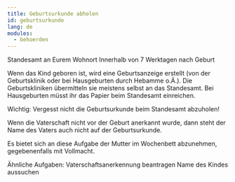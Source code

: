 ```yaml
---
title: Geburtsurkunde abholen
id: geburtsurkunde
lang: de
modules:
  - behoerden
---
```


<todo-extension-panel title="Wo" icon="map-marked-alt">
Standesamt an Eurem Wohnort
</todo-extension-panel>

<todo-extension-panel title="Wann (empfohlen)?" icon="calendar-check">
Innerhalb von 7 Werktagen nach Geburt
</todo-extension-panel>


<todo-extension-panel title="Info" icon="info-circle">

Wenn das Kind geboren ist, wird eine Geburtsanzeige erstellt (von der Geburtsklinik oder bei Hausgeburten durch Hebamme o.Ä.). Die Geburtskliniken übermitteln sie meistens selbst an das Standesamt.  Bei Hausgeburten müsst ihr das Papier beim Standesamt einreichen.

Wichtig: Vergesst nicht die Geburtsurkunde beim Standesamt abzuholen!

</todo-extension-panel>


<todo-extension-panel title="Stolperfalle" icon="exclamation">

Wenn die Vaterschaft nicht vor der Geburt anerkannt wurde, dann steht der Name des Vaters auch nicht auf der Geburtsurkunde. 

</todo-extension-panel>

<todo-extension-panel title="Tipp Partnerschaftlichkeit" icon="glass-cheers">

Es bietet sich an diese Aufgabe der Mutter im Wochenbett abzunehmen, gegebenenfalls mit Vollmacht.

</todo-extension-panel>

Ähnliche Aufgaben:
<todo-link todo="vaterschaftsanerkennung">Vaterschaftsanerkennung beantragen</todo-link>
<todo-link todo="kindsname-festlegen">Name des Kindes aussuchen</todo-link>



